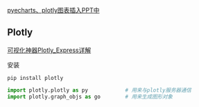[pyecharts、plotly图表插入PPT中](https://blog.csdn.net/weixin_43859153/article/details/105887686)

## Plotly

[可视化神器Plotly_Express详解](https://www.jianshu.com/p/41735ecd3f75)

安装

```
pip install plotly
```



```python
import plotly.plotly as py            # 用来与plotly服务器通信
import plotly.graph_objs as go        # 用来生成图形对象
```


